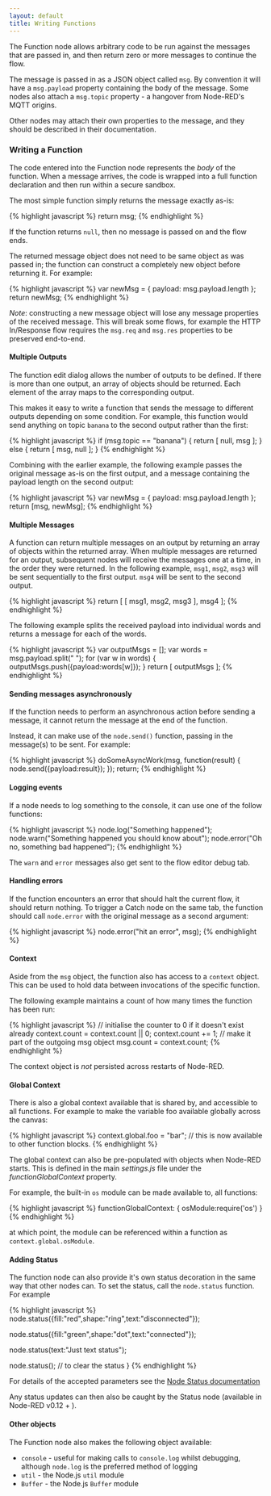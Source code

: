 ```yaml
---
layout: default
title: Writing Functions
---
```


The Function node allows arbitrary code to be run against the messages that are
passed in, and then return zero or more messages to continue the flow.

The message is passed in as a JSON object called `msg`. By convention it will
have a `msg.payload` property containing the body of the message. Some nodes
also attach a `msg.topic` property - a hangover from Node-RED's MQTT origins.

Other nodes may attach their own properties to the message, and they should be
described in their documentation.

### Writing a Function

The code entered into the Function node represents the *body* of the function.
When a message arrives, the code is wrapped into a full function declaration and
then run within a secure sandbox.

The most simple function simply returns the message exactly as-is:

{% highlight javascript %}
return msg;
{% endhighlight %}

If the function returns `null`, then no message is passed on and the flow ends.

The returned message object does not need to be same object as was passed in;
the function can construct a completely new object before returning it. For
example:

{% highlight javascript %}
var newMsg = { payload: msg.payload.length };
return newMsg;
{% endhighlight %}

<div class="doc-callout"><em>Note</em>: constructing a new message object will
lose any message properties of the received message. This will break some flows,
for example the HTTP In/Response flow requires the <code>msg.req</code> and
<code>msg.res</code> properties to be preserved end-to-end.</div>



#### Multiple Outputs ####

The function edit dialog allows the number of outputs to be defined. If there
is more than one output, an array of objects should be returned. Each element
of the array maps to the corresponding output.

This makes it easy to write a function that sends the message to different
outputs depending on some condition. For example, this function would send
anything on topic `banana` to the second output rather than the first:

{% highlight javascript %}
if (msg.topic == "banana") {
   return [ null, msg ];
} else {
   return [ msg, null ];
}
{% endhighlight %}


Combining with the earlier example, the following example passes the original
message as-is on the first output, and a message containing the payload length
on the second output:

{% highlight javascript %}
var newMsg = { payload: msg.payload.length };
return [msg, newMsg];
{% endhighlight %}

#### Multiple Messages ####

A function can return multiple messages on an output by returning an array of
objects within the returned array. When multiple messages are returned for an
output, subsequent nodes will receive the messages one at a time, in the order
they were returned. In the following example, `msg1`, `msg2`, `msg3` will be
sent sequentially to the first output. `msg4` will be sent to the second output.

{% highlight javascript %}
return [ [ msg1, msg2, msg3 ], msg4 ];
{% endhighlight %}

The following example splits the received payload into individual words and
returns a message for each of the words.

{% highlight javascript %}
var outputMsgs = [];
var words = msg.payload.split(" ");
for (var w in words) {
    outputMsgs.push({payload:words[w]});
}
return [ outputMsgs ];
{% endhighlight %}

#### Sending messages asynchronously

If the function needs to perform an asynchronous action before sending a message,
it cannot return the message at the end of the function.

Instead, it can make use of the `node.send()` function, passing in the message(s)
to be sent. For example:

{% highlight javascript %}
doSomeAsyncWork(msg, function(result) {
    node.send({payload:result});
});
return;
{% endhighlight %}

#### Logging events

If a node needs to log something to the console, it can use one of the follow functions:

{% highlight javascript %}
node.log("Something happened");
node.warn("Something happened you should know about");
node.error("Oh no, something bad happened");
{% endhighlight %}

The `warn` and `error` messages also get sent to the flow editor debug tab.

#### Handling errors

If the function encounters an error that should halt the current flow, it should
return nothing. To trigger a Catch node on the same tab, the function should call
`node.error` with the original message as a second argument:

{% highlight javascript %}
node.error("hit an error", msg);
{% endhighlight %}

#### Context ####

Aside from the `msg` object, the function also has access to a `context` object.
This can be used to hold data between invocations of the specific function.

The following example maintains a count of how many times the function has been
run:

{% highlight javascript %}
// initialise the counter to 0 if it doesn't exist already
context.count = context.count || 0;
context.count += 1;
// make it part of the outgoing msg object
msg.count = context.count;
{% endhighlight %}

The context object is *not* persisted across restarts of Node-RED.

#### Global Context ####

There is also a global context available that is shared by, and accessible to
all functions. For example to make the variable foo available globally across the canvas:

{% highlight javascript %}
context.global.foo = "bar";   // this is now available to other function blocks.
{% endhighlight %}

The global context can also be pre-populated with objects when Node-RED starts. This
is defined in the main *settings.js* file under the *functionGlobalContext*
property.

For example, the built-in `os` module can be made available to, all functions:

{% highlight javascript %}
functionGlobalContext: {
    osModule:require('os')
}
{% endhighlight %}

at which point, the module can be referenced within a function as
`context.global.osModule`.

#### Adding Status ####

The function node can also provide it's own status decoration in the same way
that other nodes can. To set the status, call the `node.status` function.
For example

{% highlight javascript %}
node.status({fill:"red",shape:"ring",text:"disconnected"});

node.status({fill:"green",shape:"dot",text:"connected"});

node.status(text:"Just text status");

node.status();   // to clear the status
}
{% endhighlight %}

For details of the accepted parameters see the
[Node Status documentation](creating-nodes/status.html)

Any status updates can then also be caught by the Status node (available in
Node-RED v0.12 + ).


#### Other objects ####

The Function node also makes the following object available:

* `console` - useful for making calls to `console.log` whilst debugging, although
  `node.log` is the preferred method of logging
* `util` - the Node.js `util` module
* `Buffer` - the Node.js `Buffer` module
